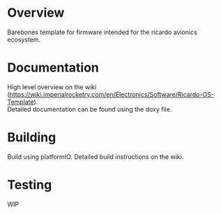 # Overview
Barebones template for firmware intended for the ricardo avionics ecosystem.

# Documentation
High level overview on the wiki (https://wiki.imperialrocketry.com/en/Electronics/Software/Ricardo-OS-Template).\
Detailed documentation can be found using the doxy file.

# Building
Build using platformIO. Detailed build instructions on the wiki.

# Testing
WIP

